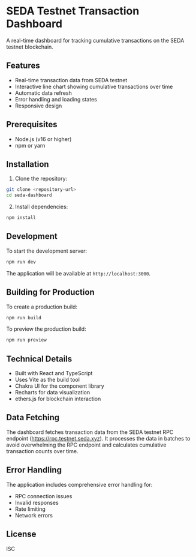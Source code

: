 # SEDA Testnet Transaction Dashboard

A real-time dashboard for tracking cumulative transactions on the SEDA testnet blockchain.

## Features

- Real-time transaction data from SEDA testnet
- Interactive line chart showing cumulative transactions over time
- Automatic data refresh
- Error handling and loading states
- Responsive design

## Prerequisites

- Node.js (v16 or higher)
- npm or yarn

## Installation

1. Clone the repository:
```bash
git clone <repository-url>
cd seda-dashboard
```

2. Install dependencies:
```bash
npm install
```

## Development

To start the development server:

```bash
npm run dev
```

The application will be available at `http://localhost:3000`.

## Building for Production

To create a production build:

```bash
npm run build
```

To preview the production build:

```bash
npm run preview
```

## Technical Details

- Built with React and TypeScript
- Uses Vite as the build tool
- Chakra UI for the component library
- Recharts for data visualization
- ethers.js for blockchain interaction

## Data Fetching

The dashboard fetches transaction data from the SEDA testnet RPC endpoint (https://rpc.testnet.seda.xyz). It processes the data in batches to avoid overwhelming the RPC endpoint and calculates cumulative transaction counts over time.

## Error Handling

The application includes comprehensive error handling for:
- RPC connection issues
- Invalid responses
- Rate limiting
- Network errors

## License

ISC 